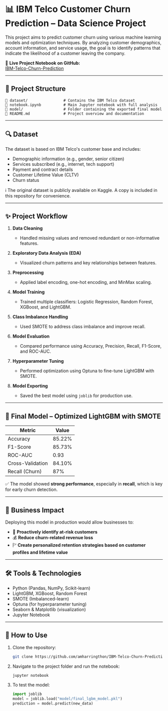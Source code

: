 # 📊 IBM Telco Customer Churn Prediction – Data Science Project

This project aims to predict customer churn using various machine learning models and optimization techniques. By analyzing customer demographics, account information, and service usage, the goal is to identify patterns that indicate the likelihood of a customer leaving the company.

🔗 **Live Project Notebook on GitHub:**  
[IBM-Telco-Churn-Prediction](https://github.com/amharringthon/IBM-Telco-Churn-Prediction)

---

## 📁 Project Structure

```
🔹 dataset/                # Contains the IBM Telco dataset  
🔹 notebook.ipynb          # Main Jupyter notebook with full analysis  
🔹 model/                  # Folder containing the exported final model  
🔹 README.md               # Project overview and documentation  
```

---

## 🔍 Dataset

The dataset is based on IBM Telco's customer base and includes:

- Demographic information (e.g., gender, senior citizen)  
- Services subscribed (e.g., internet, tech support)  
- Payment and contract details  
- Customer Lifetime Value (CLTV)  
- Churn status  

ℹ️ The original dataset is publicly available on Kaggle. A copy is included in this repository for convenience.

---

## ✨ Project Workflow

1. **Data Cleaning**  
   - Handled missing values and removed redundant or non-informative features.

2. **Exploratory Data Analysis (EDA)**  
   - Visualized churn patterns and key relationships between features.

3. **Preprocessing**  
   - Applied label encoding, one-hot encoding, and MinMax scaling.

4. **Model Training**  
   - Trained multiple classifiers: Logistic Regression, Random Forest, XGBoost, and LightGBM.

5. **Class Imbalance Handling**  
   - Used SMOTE to address class imbalance and improve recall.

6. **Model Evaluation**  
   - Compared performance using Accuracy, Precision, Recall, F1-Score, and ROC-AUC.

7. **Hyperparameter Tuning**  
   - Performed optimization using Optuna to fine-tune LightGBM with SMOTE.

8. **Model Exporting**  
   - Saved the best model using `joblib` for production use.

---

## 🧠 Final Model – Optimized LightGBM with SMOTE

| Metric              | Value     |
|---------------------|-----------|
| Accuracy            | 85.22%    |
| F1-Score            | 85.73%    |
| ROC-AUC             | 0.93      |
| Cross-Validation    | 84.10%    |
| Recall (Churn)      | 87%       |

✅ The model showed **strong performance**, especially in **recall**, which is key for early churn detection.

---

## 🌟 Business Impact

Deploying this model in production would allow businesses to:

- 🌟 **Proactively identify at-risk customers**  
- 💰 **Reduce churn-related revenue loss**  
- 🏱️ **Create personalized retention strategies based on customer profiles and lifetime value**

---

## 🛠️ Tools & Technologies

- Python (Pandas, NumPy, Scikit-learn)  
- LightGBM, XGBoost, Random Forest  
- SMOTE (Imbalanced-learn)  
- Optuna (for hyperparameter tuning)  
- Seaborn & Matplotlib (visualization)  
- Jupyter Notebook

---

## 📌 How to Use

1. Clone the repository:
   ```bash
   git clone https://github.com/amharringthon/IBM-Telco-Churn-Prediction.git
   ```

2. Navigate to the project folder and run the notebook:
   ```bash
   jupyter notebook
   ```

3. To test the model:
   ```python
   import joblib
   model = joblib.load("model/final_lgbm_model.pkl")
   prediction = model.predict(new_data)
   ```
